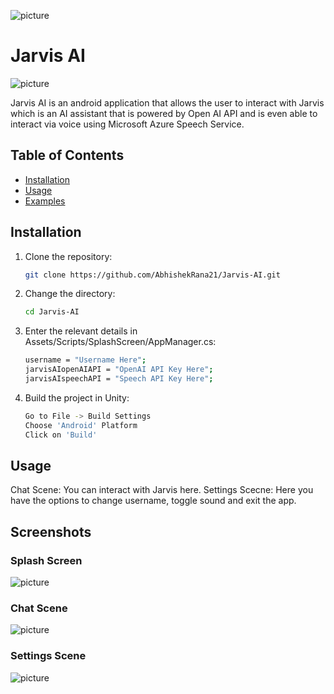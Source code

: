 ![picture](https://abhishekrana.com/Jarvis-AI/Images/JarvisAI.png)

# Jarvis AI

![picture](https://abhishekrana.com/Jarvis-AI/Images/Icon.png)

Jarvis AI is an android application that allows the user to interact with Jarvis which is an AI assistant that is powered by Open AI API and is even able to interact via voice using Microsoft Azure Speech Service.

## Table of Contents

- [Installation](#installation)
- [Usage](#usage)
- [Examples](#examples)

## Installation

1. Clone the repository:

    ```bash
    git clone https://github.com/AbhishekRana21/Jarvis-AI.git
    ```

2. Change the directory:

    ```bash
    cd Jarvis-AI
    ```

3. Enter the relevant details in Assets/Scripts/SplashScreen/AppManager.cs:

    ```bash
    username = "Username Here";
    jarvisAIopenAIAPI = "OpenAI API Key Here";
    jarvisAIspeechAPI = "Speech API Key Here";
    ```

4. Build the project in Unity:

    ```bash
    Go to File -> Build Settings
    Choose 'Android' Platform
    Click on 'Build'
    ```

## Usage

Chat Scene: You can interact with Jarvis here.
Settings Scecne: Here you have the options to change username, toggle sound and exit the app.

## Screenshots

### Splash Screen

![picture](https://abhishekrana.com/Jarvis-AI/Images/SplashScreen.png)
<br>

### Chat Scene

![picture](https://abhishekrana.com/Jarvis-AI/Images/ChatScene.png)
<br>

### Settings Scene

![picture](https://abhishekrana.com/Jarvis-AI/Images/SettingsScene.png)